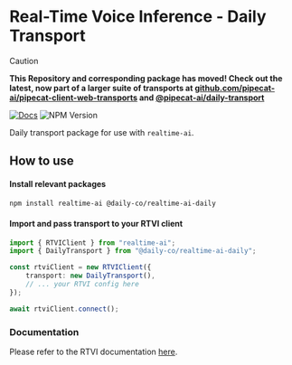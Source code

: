 # Real-Time Voice Inference - Daily Transport

> [!CAUTION]
> **This Repository and corresponding package has moved! Check out the latest, now part of a larger suite of transports at [github.com/pipecat-ai/pipecat-client-web-transports](https://github.com/pipecat-ai/pipecat-client-web-transports/tree/main/transports/daily) and [@pipecat-ai/daily-transport](https://www.npmjs.com/package/@pipecat-ai/daily-transport)**

[![Docs](https://img.shields.io/badge/documentation-blue)](https://docs.pipecat.ai/client/reference/js/transports/transport)
![NPM Version](https://img.shields.io/npm/v/@daily-co/realtime-ai-daily)

Daily transport package for use with `realtime-ai`.

## How to use

#### Install relevant packages

```bash
npm install realtime-ai @daily-co/realtime-ai-daily
```

#### Import and pass transport to your RTVI client
```typescript
import { RTVIClient } from "realtime-ai";
import { DailyTransport } from "@daily-co/realtime-ai-daily";

const rtviClient = new RTVIClient({
    transport: new DailyTransport(),
    // ... your RTVI config here
});

await rtviClient.connect();
```

### Documentation

Please refer to the RTVI documentation [here](https://docs.pipecat.ai/client/reference/js/introduction).
